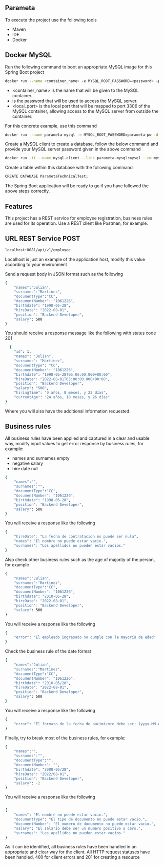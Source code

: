 ## Parameta
To execute the project use the following tools
- Maven
- IDE
- Docker
## Docker MySQL

Run the following command to boot an appropriate MySQL image for this Spring Boot project

```sh
docker run --name <container_name> -e MYSQL_ROOT_PASSWORD=<password> -p <local_posrt>:3306 -d mysql:latest
```
- <container_name> is the name that will be given to the MySQL container.
- <password> is the password that will be used to access the MySQL server.
- <local_port> is the local port that will be mapped to port 3306 of the MySQL container, allowing access to the MySQL server from outside the container.
    
For this concrete example, use this command
    
```sh
docker run --name parameta-mysql -e MYSQL_ROOT_PASSWORD=parameta-pw -d -p 3306:3306 mysql:latest
```
    
Create a MySQL client to create a database, follow the below command and provide your MySQL server password given in the above command

```sh
docker run -it --name mysql-client --link parameta-mysql:mysql --rm mysql:latest mysql -hmysql -uroot -p
```
Create a table within this database with the following command

```sh
CREATE DATABASE ParametaTechnicalTest;
```
The Spring Boot application will be ready to go if you have followed the above steps correctly.

## Features

This project has a REST service for employee registration, business rules are used for its operation. Use a REST client like Postman, for example.

## URL REST Service POST

```sh
localhost:8081/api/v1/employee
```
Localhost is just an example of the application host, modify this value according to your environment

Send a request body in JSON format such as the following
    
```sh
{
    "names":"Julian",
    "surnames":"Martinez",
    "documentType":"CC",
    "documentNumber": "1061226",
    "birthdate": "1998-05-28",
    "hireDate": "2022-08-01",
    "position": "Backend Developer",
    "salary": 500
}
```
You should receive a response message like the following with status code 201

```sh
  {
    "id": 1,
    "names": "Julian",
    "surnames": "Martinez",
    "documentType": "CC",
    "documentNumber": "1061226",
    "birthdate": "1998-05-28T05:00:00.000+00:00",
    "hireDate": "2022-08-01T05:00:00.000+00:00",
    "position": "Backend Developer",
    "salary": "500",
    "hiringTime": "0 años, 8 meses, y 22 días",
    "currentAge": "24 años, 10 meses, y 26 días"
}
```

Where you will also have the additional information requested

## Business rules

All business rules have been applied and captured in a clear and usable way, modify input values to get error response by business rules, for example:

- names and surnames empty
- negative salary
- hire date null

```sh
{
    "names":"",
    "surnames":"",
    "documentType":"CC",
    "documentNumber": "1061226",
    "birthdate": "1998-05-28",
    "position": "Backend Developer",
    "salary": 500
}
```

You will receive a response like the following

```sh
{
    "hireDate": "La fecha de contratacion no puede ser nula",
    "names": "El nombre no puede estar vacio.",
    "surnames": "Los apellidos no pueden estar vacios."
}
```

Also check other business rules such as the age of majority of the person, for example

```sh
{
    "names":"Julian",
    "surnames":"Martinez",
    "documentType":"CC",
    "documentNumber": "1061226",
    "birthdate": "2010-05-28",
    "hireDate": "2022-08-01",
    "position": "Backend Developer",
    "salary": 500
}
```

You will receive a response like the following
``` sh
{
    "error": "El empleado ingresado no cumple con la mayoría de edad"
}
```

Check the business rule of the date format

```sh
{
    "names":"Julian",
    "surnames":"Martinez",
    "documentType":"CC",
    "documentNumber": "1061226",
    "birthdate": "2010-05/28",
    "hireDate": "2022-08-01",
    "position": "Backend Developer",
    "salary": 500
}
```

You will receive a response like the following

```sh
{
    "error": "El formato de la fecha de nacimiento debe ser: (yyyy-MM-dd)"
}
```

Finally, try to break most of the business rules, for example:

```sh
{
    "names":"",
    "surnames":"",
    "documentType":"",
    "documentNumber": "",
    "birthdate": "2000-05/28",
    "hireDate": "2022/08-01",
    "position": "Backend Developer",
    "salary": -2
}
```

You will receive a response like the following

```sh

{
    "names": "El nombre no puede estar vacio.",
    "documentType": "El tipo de documento no puede estar vacio.",
    "documentNumber": "El numero de documento no puede estar vacio.",
    "salary": "El salario debe ser un numero positivo o cero.",
    "surnames": "Los apellidos no pueden estar vacios."
}

```
As it can be identified, all business rules have been handled in an appropriate and clear way for the client. All HTTP request statuses have been handled, 400 for client errors and 201 for creating a resource

